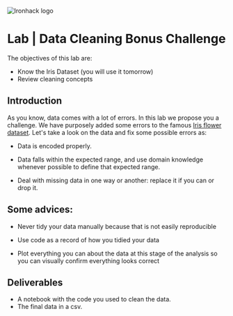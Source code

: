 ![Ironhack logo](https://i.imgur.com/1QgrNNw.png)

# Lab | Data Cleaning Bonus Challenge
The objectives of this lab are:
* Know the Iris Dataset (you will use it tomorrow)
* Review cleaning concepts

## Introduction
As you know, data comes with a lot of errors. In this lab we propose you a challenge. We have purposely added some errors to the famous [Iris flower dataset](https://en.wikipedia.org/wiki/Iris_flower_data_set). Let's take a look on the data and fix some possible errors as:
* Data is encoded properly.

* Data falls within the expected range, and use domain knowledge whenever possible to define that expected range.

* Deal with missing data in one way or another: replace it if you can or drop it.


## Some advices:

* Never tidy your data manually because that is not easily reproducible

* Use code as a record of how you tidied your data

* Plot everything you can about the data at this stage of the analysis so you can visually confirm everything looks correct

## Deliverables
* A notebook with the code you used to clean the data.
* The final data in a csv.
